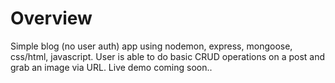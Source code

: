 # Overview
Simple blog (no user auth) app using nodemon, express, mongoose, css/html, javascript.  User is able to do basic CRUD operations on a post and grab an image via URL. Live demo coming soon..
